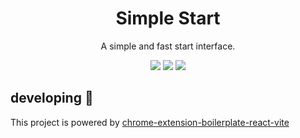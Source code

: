 <div align="center">

<h1>Simple Start</h1>
<p>A simple and fast start interface.</p>

![](https://img.shields.io/badge/React-61DAFB?style=flat-square&logo=react&logoColor=black)
![](https://img.shields.io/badge/Typescript-3178C6?style=flat-square&logo=typescript&logoColor=white)
![](https://badges.aleen42.com/src/vitejs.svg)
</div>

## developing 🚧

This project is powered by [chrome-extension-boilerplate-react-vite](https://github.com/Jonghakseo/chrome-extension-boilerplate-react-vite)

